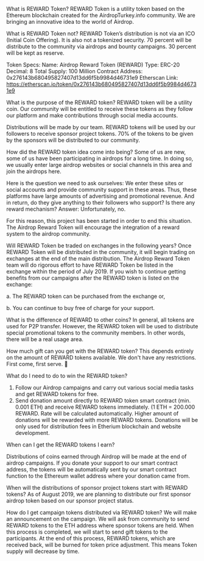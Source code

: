 What is REWARD Token?
REWARD Token is a utility token based on the Ethereum blockchain created for the AirdropTurkey.info community. We are bringing an innovative idea to the world of Airdrop.

What is REWARD Token not?
REWARD Token’s distribution is not via an ICO (Initial Coin Offering). It is also not a tokenized security. 70 percent will be distribute to the community via airdrops and bounty campaigns. 30 percent will be kept as reserve.

Token Specs:
Name: Airdrop Reward Token (REWARD)
Type: ERC-20
Decimal: 8
Total Supply: 100 Million
Contract Address: 0x276143b680495827407d13dd6f5b9984d46731e9
Etherscan Link: https://etherscan.io/token/0x276143b680495827407d13dd6f5b9984d46731e9

What is the purpose of the REWARD token?
REWARD token will be a utility coin. Our community will be entitled to receive these tokens as they follow our platform and make contributions through social media accounts.

Distributions will be made by our team. REWARD tokens will be used by our followers to receive sponsor project tokens. 70% of the tokens to be given by the sponsors will be distributed to our community.


How did the REWARD token idea come into being?
Some of us are new, some of us have been participating in airdrops for a long time. In doing so, we usually enter large airdrop websites or social channels in this area and join the airdrops here.

Here is the question we need to ask ourselves: We enter these sites or social accounts and provide community support in these areas. Thus, these platforms have large amounts of advertising and promotional revenue. And in return, do they give anything to their followers who support? Is there any reward mechanism? Answer: Unfortunately, no.

For this reason, this project has been started in order to end this situation. The Airdrop Reward Token will encourage the integration of a reward system to the airdrop community.

Will REWARD Token be traded on exchanges in the following years?
Once REWARD Token will be distributed in the community, it will begin trading on exchanges at the end of the main distribution. The Airdrop Reward Token team will do rigorous effort to have REWARD Token be listed in the exchange within the period of July 2019. If you wish to continue getting benefits from our campaigns after the REWARD token is listed on the exchange:

a. The REWARD token can be purchased from the exchange or,

b. You can continue to buy free of charge for your support.

What is the difference of REWARD to other coins?
In general, all tokens are used for P2P transfer. However, the REWARD token will be used to distribute special promotional tokens to the community members. In other words, there will be a real usage area.

How much gift can you get with the REWARD token?
This depends entirely on the amount of REWARD tokens available. We don't have any restrictions. First come, first serve. 

What do I need to do to win the REWARD token?
1. Follow our Airdrop campaigns and carry out various social media tasks and get REWARD tokens for free.
2. Send donation amount directly to REWARD token smart contract (min. 0.001 ETH) and receive REWARD tokens immediately.
(1 ETH = 200.000 REWARD.  Rate will be calculated automatically. 
Higher amount of donations will be rewarded with more REWARD tokens.
Donations will be only used for distribution fees in Etherium blockchain and website development.

When can I get the REWARD tokens I earn?

Distributions of coins earned through Airdrop will be made at the end of airdrop campaigns.
If you donate your support to our smart contract address, the tokens will be automatically sent by our smart contract function to the Ethereum wallet address where your donation came from.

When will the distributions of sponsor project tokens start with REWARD tokens?
As of August 2019, we are planning to distribute our first sponsor airdrop token based on our sponsor project status.

How do I get campaign tokens distributed via REWARD token?
We will make an announcement on the campaign. We will ask from community to send REWARD tokens to the ETH address where sponsor tokens are held. When this process is completed, we will start to send gift tokens to the participants. 
At the end of this process, REWARD tokens, which are received back, will be burned for token price adjustment.
This means Token supply will decrease by time.
